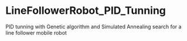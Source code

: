 # LineFollowerRobot_PID_Tunning
PID tunning with Genetic algorithm and Simulated Annealing search for a line follower mobile robot
